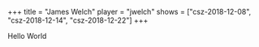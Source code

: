 +++
title = "James Welch"
player = "jwelch"
shows = ["csz-2018-12-08", "csz-2018-12-14", "csz-2018-12-22"]
+++

Hello World

